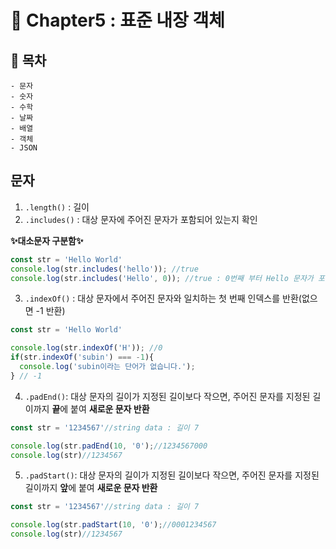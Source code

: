 # 📕 Chapter5 : 표준 내장 객체

## **🚀 목차**
```
- 문자
- 숫자
- 수학
- 날짜
- 배열
- 객체
- JSON
```

## 문자
1. `.length()` : 길이
2. `.includes()` : 대상 문자에 주어진 문자가 포함되어 있는지 확인 <br/>

**✨대소문자 구분함✨**
```js
const str = 'Hello World'
console.log(str.includes('hello')); //true
console.log(str.includes('Hello', 0)); //true : 0번째 부터 Hello 문자가 포함되어 있나
``` 
3. `.indexOf()` : 대상 문자에서 주어진 문자와 일치하는 첫 번째 인덱스를 반환(없으면 -1 반환)
```js
const str = 'Hello World'

console.log(str.indexOf('H')); //0
if(str.indexOf('subin') === -1){
  console.log('subin이라는 단어가 없습니다.');
} // -1
```
4. `.padEnd()`: 대상 문자의 길이가 지정된 길이보다 작으면, 주어진 문자를 지정된 길이까지 **끝**에 붙여 **새로운 문자 반환**
```js
const str = '1234567'//string data : 길이 7

console.log(str.padEnd(10, '0');//1234567000
console.log(str)//1234567
```
5. `.padStart()`: 대상 문자의 길이가 지정된 길이보다 작으면, 주어진 문자를 지정된 길이까지 **앞**에 붙여 **새로운 문자 반환**
```js
const str = '1234567'//string data : 길이 7

console.log(str.padStart(10, '0');//0001234567
console.log(str)//1234567
```
